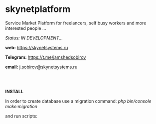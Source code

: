 # skynetplatform

Service Market Platform for freelancers, self busy workers and  more interested people ...

_Status: IN DEVELOPMENT..._


**web:** https://skynetsystems.ru

**Telegram:** https://t.me/jamshedsobirov

**email:** j.sobirov@skynetsystems.ru

<br>
<br>

**INSTALL**

In order to create database use a migration command: _php bin/console make:migration_

and run scripts:  

